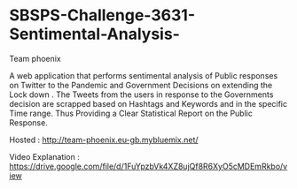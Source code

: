 # SBSPS-Challenge-3631-Sentimental-Analysis-
Team phoenix

A web application that performs sentimental analysis  of Public responses on Twitter to the Pandemic and Government Decisions on extending the Lock down . The Tweets from the users in response to the Governments decision are scrapped based on Hashtags and Keywords and in the specific Time range.
Thus Providing a Clear Statistical Report  on the Public Response.

Hosted : http://team-phoenix.eu-gb.mybluemix.net/

Video Explanation : https://drive.google.com/file/d/1FuYpzbVk4XZ8ujQf8R6XyO5cMDEmRkbo/view
